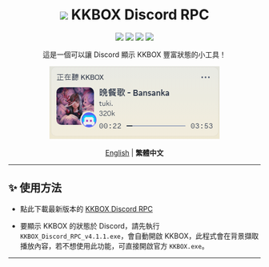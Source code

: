 <div align="center">
<h1><img src="./media/icon_128.png" width="30px"> KKBOX Discord RPC</h1>

<img src="https://img.shields.io/github/last-commit/poyu39/KKBOX_Discord_RPC.svg">
<img src="https://img.shields.io/github/release/poyu39/KKBOX_Discord_RPC">
<img src="https://img.shields.io/github/release/poyu39/KKBOX_Discord_RPC">
<img src="https://img.shields.io/github/stars/poyu39/KKBOX_Discord_RPC?label=Stars">

<p>這是一個可以讓 Discord 顯示 KKBOX 豐富狀態的小工具！</p>

<img src="./media/screenshot.png" alt="應用程式截圖">

<br>

[English](README_en.md) | **繁體中文**

</div>

---

## ✨ 使用方法

- 點此下載最新版本的 [KKBOX Discord RPC](https://github.com/poyu39/KKBOX_Discord_RPC/releases/download/v4.1.1/KKBOX_Discord_RPC_v4.1.1.exe)


- 要顯示 KKBOX 的狀態於 Discord，請先執行 `KKBOX_Discord_RPC_v4.1.1.exe`，會自動開啟 KKBOX，此程式會在背景擷取播放內容，若不想使用此功能，可直接開啟官方 `KKBOX.exe`。

---
